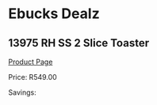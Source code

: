 
# Ebucks Dealz
## 13975 RH SS 2 Slice Toaster
[Product Page](https://www.ebucks.com/web/shop/productSelected.do?prodId=1155319216&catId=704985963)

Price: R549.00

Savings: 


	